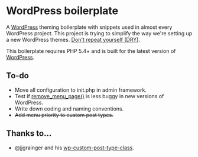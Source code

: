WordPress boilerplate
=====================

A [WordPress](https://github.com/WordPress/WordPress) theming boilerplate with snippets used in almost every WordPress project. This project is trying to simplify the way we're setting up a new WordPress themes. [Don't repeat yourself (DRY)](http://en.wikipedia.org/wiki/Don't_repeat_yourself).

This boilerplate requires PHP 5.4+ and is built for the latest version of [WordPress](https://github.com/WordPress/WordPress).

To-do
--------------
- Move all configuration to init.php in admin framework.
- Test if [remove_menu_page()](http://codex.wordpress.org/Function_Reference/remove_menu_page) is less buggy in new versions of WordPress.
- Write down coding and naming conventions.
- ~~Add menu priority to custom post types.~~

Thanks to…
--------------
- @jjgrainger and his [wp-custom-post-type-class](https://github.com/jjgrainger/wp-custom-post-type-class).
